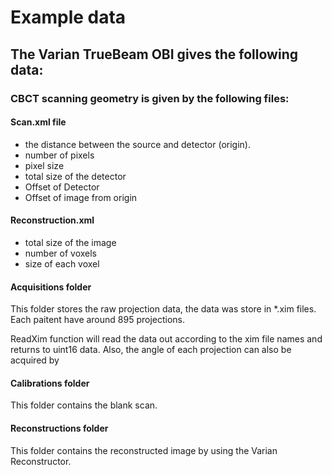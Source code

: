# Example data 

## The Varian TrueBeam OBI gives the following data:

### CBCT scanning geometry is  given by the following files:

#### Scan.xml file 

- the distance between the source and detector (origin).
- number of pixels
- pixel size 
- total size of the detector
- Offset of Detector
- Offset of image from origin

#### Reconstruction.xml

- total size of the image 
- number of voxels  
- size of each voxel


#### Acquisitions folder

This folder stores the raw projection data, the data was store in \*.xim files. Each paitent have around 895 projections. 

ReadXim function will read the data out according to the xim file names and returns to uint16 data. Also, the angle of each projection can also be acquired by 

#### Calibrations folder

This folder contains the blank scan.

#### Reconstructions folder

This folder contains the reconstructed image by using the Varian Reconstructor.
